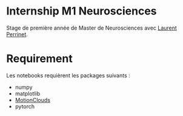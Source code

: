 # Internship M1 Neurosciences
Stage de première année de Master de Neurosciences avec [Laurent Perrinet](https://invibe.net/LaurentPerrinet/HomePage).

# Requirement
Les notebooks requièrent les packages suivants :
* numpy
* matplotlib
* [MotionClouds](http://motionclouds.invibe.net/install.html)
* pytorch
